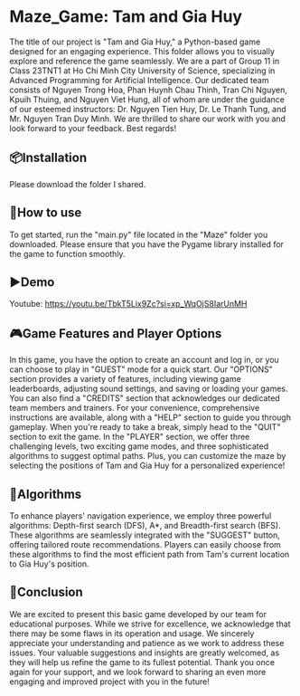 # Maze_Game: Tam and Gia Huy
The title of our project is "Tam and Gia Huy," a Python-based game designed for an engaging experience. This folder allows you to visually explore and reference the game seamlessly. We are a part of Group 11 in Class 23TNT1 at Ho Chi Minh City University of Science, specializing in Advanced Programming for Artificial Intelligence. Our dedicated team consists of Nguyen Trong Hoa, Phan Huynh Chau Thinh, Tran Chi Nguyen, Kpuih Thuing, and Nguyen Viet Hung, all of whom are under the guidance of our esteemed instructors: Dr. Nguyen Tien Huy, Dr. Le Thanh Tung, and Mr. Nguyen Tran Duy Minh. We are thrilled to share our work with you and look forward to your feedback. Best regards!
## 📦Installation
Please download the folder I shared.
## 🚀How to use
To get started, run the "main.py" file located in the "Maze" folder you downloaded. Please ensure that you have the Pygame library installed for the game to function smoothly.
## ▶️Demo
Youtube: <https://youtu.be/TbkT5Lix9Zc?si=xp_WqOjS8IarUnMH>
## 🎮Game Features and Player Options
In this game, you have the option to create an account and log in, or you can choose to play in "GUEST" mode for a quick start. Our "OPTIONS" section provides a variety of features, including viewing game leaderboards, adjusting sound settings, and saving or loading your games. You can also find a "CREDITS" section that acknowledges our dedicated team members and trainers. For your convenience, comprehensive instructions are available, along with a "HELP" section to guide you through gameplay. When you're ready to take a break, simply head to the "QUIT" section to exit the game. In the "PLAYER" section, we offer three challenging levels, two exciting game modes, and three sophisticated algorithms to suggest optimal paths. Plus, you can customize the maze by selecting the positions of Tam and Gia Huy for a personalized experience!
## 🧠Algorithms
To enhance players' navigation experience, we employ three powerful algorithms: Depth-first search (DFS), A*, and Breadth-first search (BFS). These algorithms are seamlessly integrated with the "SUGGEST" button, offering tailored route recommendations. Players can easily choose from these algorithms to find the most efficient path from Tam's current location to Gia Huy's position.
## 📌Conclusion
We are excited to present this basic game developed by our team for educational purposes. While we strive for excellence, we acknowledge that there may be some flaws in its operation and usage. We sincerely appreciate your understanding and patience as we work to address these issues. Your valuable suggestions and insights are greatly welcomed, as they will help us refine the game to its fullest potential. Thank you once again for your support, and we look forward to sharing an even more engaging and improved project with you in the future!
